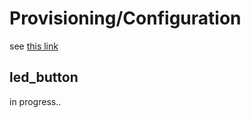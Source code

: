 # Provisioning/Configuration

see [this link](https://github.com/espressif/esp-idf/tree/master/examples/protocols/aws_iot)

## led_button

in progress..
